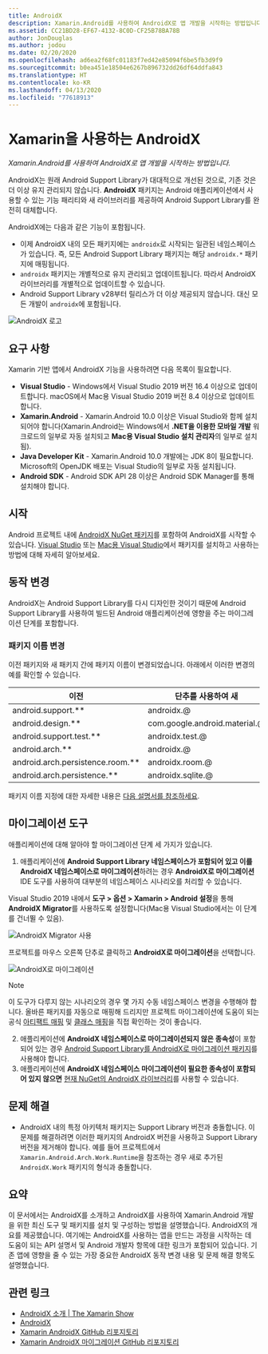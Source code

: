 ```yaml
---
title: AndroidX
description: Xamarin.Android를 사용하여 AndroidX로 앱 개발을 시작하는 방법입니다.
ms.assetid: CC21BD28-EF67-4132-8C0D-CF25B78BA78B
author: JonDouglas
ms.author: jodou
ms.date: 02/20/2020
ms.openlocfilehash: ad6ea2f68fc01183f7ed42e85094f6be5fb3d9f9
ms.sourcegitcommit: b0ea451e18504e6267b896732dd26df64ddfa843
ms.translationtype: HT
ms.contentlocale: ko-KR
ms.lasthandoff: 04/13/2020
ms.locfileid: "77618913"
---
```

# <a name="androidx-with-xamarin"></a>Xamarin을 사용하는 AndroidX

_Xamarin.Android를 사용하여 AndroidX로 앱 개발을 시작하는 방법입니다._

AndroidX는 원래 Android Support Library가 대대적으로 개선된 것으로, 기존 것은 더 이상 유지 관리되지 않습니다. **AndroidX** 패키지는 Android 애플리케이션에서 사용할 수 있는 기능 패리티와 새 라이브러리를 제공하여 Android Support Library를 완전히 대체합니다.

AndroidX에는 다음과 같은 기능이 포함됩니다.

- 이제 AndroidX 내의 모든 패키지에는 `androidx`로 시작되는 일관된 네임스페이스가 있습니다. 즉, 모든 Android Support Library 패키지는 해당 `androidx.*` 패키지에 매핑됩니다.
- `androidx` 패키지는 개별적으로 유지 관리되고 업데이트됩니다. 따라서 AndroidX 라이브러리를 개별적으로 업데이트할 수 있습니다.
- Android Support Library v28부터 릴리스가 더 이상 제공되지 않습니다. 대신 모든 개발이 `androidx`에 포함됩니다.

![AndroidX 로고](~/android/platform/androidx-images/AndroidXLogo.png)

## <a name="requirements"></a>요구 사항

Xamarin 기반 앱에서 AndroidX 기능을 사용하려면 다음 목록이 필요합니다.

- **Visual Studio** - Windows에서 Visual Studio 2019 버전 16.4 이상으로 업데이트합니다. macOS에서 Mac용 Visual Studio 2019 버전 8.4 이상으로 업데이트합니다.
- **Xamarin.Android** - Xamarin.Android 10.0 이상은 Visual Studio와 함께 설치되어야 합니다(Xamarin.Android는 Windows에서 **.NET을 이용한 모바일 개발** 워크로드의 일부로 자동 설치되고 **Mac용 Visual Studio 설치 관리자**의 일부로 설치됨).
- **Java Developer Kit** - Xamarin.Android 10.0 개발에는 JDK 8이 필요합니다. Microsoft의 OpenJDK 배포는 Visual Studio의 일부로 자동 설치됩니다.
- **Android SDK** - Android SDK API 28 이상은 Android SDK Manager를 통해 설치해야 합니다.

## <a name="get-started"></a>시작

Android 프로젝트 내에 [AndroidX NuGet 패키지](https://www.nuget.org/packages?q=Tags%3A%22AndroidX%22+Authors%3A%22Microsoft%22)를 포함하여 AndroidX를 시작할 수 있습니다. [Visual Studio](https://docs.microsoft.com/nuget/quickstart/install-and-use-a-package-in-visual-studio) 또는 [Mac용 Visual Studio](https://docs.microsoft.com/nuget/quickstart/install-and-use-a-package-in-visual-studio-mac)에서 패키지를 설치하고 사용하는 방법에 대해 자세히 알아보세요.

## <a name="behavior-changes"></a>동작 변경

AndroidX는 Android Support Library를 다시 디자인한 것이기 때문에 Android Support Library를 사용하여 빌드된 Android 애플리케이션에 영향을 주는 마이그레이션 단계를 포함합니다.

### <a name="package-name-change"></a>패키지 이름 변경
이전 패키지와 새 패키지 간에 패키지 이름이 변경되었습니다. 아래에서 이러한 변경의 예를 확인할 수 있습니다.

| 이전                    | 단추를 사용하여 새                    |
| ---------------------- | ---------------------- |
| android.support.**     | androidx.@             |
| android.design.**      | com.google.android.material.@ |
| android.support.test.** | androidx.test.@       |
| android.arch.**        | androidx.@             |
| android.arch.persistence.room.** | androidx.room.@ |
| android.arch.persistence.** | androidx.sqlite.@ |

패키지 이름 지정에 대한 자세한 내용은 [다음 설명서를 참조하세요](https://developer.android.com/jetpack/androidx/migrate#artifact_mappings).

## <a name="migration-tooling"></a>마이그레이션 도구

애플리케이션에 대해 알아야 할 마이그레이션 단계 세 가지가 있습니다.

1. 애플리케이션에 **Android Support Library 네임스페이스가 포함되어 있고 이를 AndroidX 네임스페이스로 마이그레이션**하려는 경우 **AndroidX로 마이그레이션** IDE 도구를 사용하여 대부분의 네임스페이스 시나리오를 처리할 수 있습니다. 

Visual Studio 2019 내에서 **도구 > 옵션 > Xamarin > Android 설정**을 통해 **AndroidX Migrator**를 사용하도록 설정합니다(Mac용 Visual Studio에서는 이 단계를 건너뛸 수 있음).

![AndroidX Migrator 사용](~/android/platform/androidx-images/EnableAndroidXMigrator.png)

프로젝트를 마우스 오른쪽 단추로 클릭하고 **AndroidX로 마이그레이션**을 선택합니다.

![AndroidX로 마이그레이션](~/android/platform/androidx-images/MigrateToAndroidX.png)

> [!NOTE] 
> 이 도구가 다루지 않는 시나리오의 경우 몇 가지 수동 네임스페이스 변경을 수행해야 합니다. 올바른 패키지를 자동으로 매핑해 드리지만 프로젝트 마이그레이션에 도움이 되는 공식 [아티팩트 매핑](https://developer.android.com/jetpack/androidx/migrate/artifact-mappings) 및 [클래스 매핑](https://developer.android.com/jetpack/androidx/migrate/class-mappings)을 직접 확인하는 것이 좋습니다.

2. 애플리케이션에 **AndroidX 네임스페이스로 마이그레이션되지 않은 종속성**이 포함되어 있는 경우 [Android Support Library를 AndroidX로 마이그레이션 패키지](https://www.nuget.org/packages/Xamarin.AndroidX.Migration)를 사용해야 합니다.
3. 애플리케이션에 **AndroidX 네임스페이스 마이그레이션이 필요한 종속성이 포함되어 있지 않으면** [현재 NuGet의 AndroidX 라이브러리](https://www.nuget.org/packages?q=Tags%3A%22AndroidX%22+Authors%3A%22Microsoft%22)를 사용할 수 있습니다.

## <a name="troubleshooting"></a>문제 해결

- AndroidX 내의 특정 아키텍처 패키지는 Support Library 버전과 충돌합니다. 이 문제를 해결하려면 이러한 패키지의 AndroidX 버전을 사용하고 Support Library 버전을 제거해야 합니다. 예를 들어 프로젝트에서 `Xamarin.Android.Arch.Work.Runtime`을 참조하는 경우 새로 추가된 `AndroidX.Work` 패키지의 형식과 충돌합니다.

## <a name="summary"></a>요약

이 문서에서는 AndroidX를 소개하고 AndroidX를 사용하여 Xamarin.Android 개발을 위한 최신 도구 및 패키지를 설치 및 구성하는 방법을 설명했습니다. AndroidX의 개요를 제공했습니다. 여기에는 AndroidX를 사용하는 앱을 만드는 과정을 시작하는 데 도움이 되는 API 설명서 및 Android 개발자 항목에 대한 링크가 포함되어 있습니다. 기존 앱에 영향을 줄 수 있는 가장 중요한 AndroidX 동작 변경 내용 및 문제 해결 항목도 설명했습니다.

## <a name="related-links"></a>관련 링크

- [AndroidX 소개 | The Xamarin Show](https://www.youtube.com/watch?v=M_l3RjTev5A)
- [AndroidX](https://developer.android.com/jetpack/androidx)
- [Xamarin AndroidX GitHub 리포지토리](https://github.com/xamarin/AndroidX)
- [Xamarin AndroidX 마이그레이션 GitHub 리포지토리](https://github.com/xamarin/XamarinAndroidXMigration)
